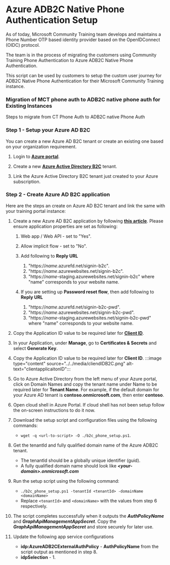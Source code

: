 # Azure ADB2C Native Phone Authentication Setup
As of today, Microsoft Community Training team develops and maintains a Phone Number OTP based identity provider based on the OpenIDConnect (OIDC) protocol. 

The team is in the process of migrating the customers using  Community Training Phone Authentication to Azure ADB2C Native Phone Authentication.

This script can be used by customers to setup the custom user journey for ADB2C Native Phone Authentication for their Microsoft Community Training instance.

### Migration of MCT phone auth to ADB2C native phone auth for Existing Instances
Steps to migrate from CT Phone Auth to ADB2C native Phone Auth

### Step 1 - Setup your Azure AD B2C

You can create a new Azure AD B2C tenant or create an existing one based on your organization requirement.

1. Login to [**Azure portal**](https://portal.azure.com/).

2. Create a new [**Azure Active Directory B2C**](/azure/active-directory-b2c/tutorial-create-tenant)  tenant.

3. Link the Azure Active Directory B2C tenant just created to your Azure subscription.  

### Step 2 - Create Azure AD B2C application

Here are the steps an create on Azure AD B2C tenant and link the same with your training portal instance:

1. Create a new Azure AD B2C application by following [**this article**](/azure/active-directory-b2c/tutorial-register-applications). Please ensure application properties are set as following:
    1. Web app / Web API - set to "Yes".
    2. Allow implicit flow - set to "No".
    3. Add following to **Reply URL**
        1. "https://*name*.azurefd.net/signin-b2c".
        2. "https://*name*.azurewebsites.net/signin-b2c".
        3. "https://*name*-staging.azurewebsites.net/signin-b2c"
    where "name" corresponds to your website name.

    4. If you are setting up **Password reset flow**, then add following to **Reply URL**
        1. "https://*name*.azurefd.net/signin-b2c-pwd".
        2. "https://*name*.azurewebsites.net/signin-b2c-pwd".
        3. "https://*name*-staging.azurewebsites.net/signin-b2c-pwd"  
    where "name" corresponds to your website name.

1. Copy the Application ID value to be required later for [**Client ID**](https://learn.microsoft.com/en-us/azure/industry/training-services/microsoft-community-training/infrastructure-management/install-your-platform-instance/configure-login-social-work-school-account#step-2---create-azure-ad-b2c-application).

1. In your Application, under **Manage**, go to **Certificates & Secrets** and select **Generate Key**.

1. Copy the Application ID value to be required later for **Client ID**.
    :::image type="content" source="../../media/cliendIDB2C.png" alt-text="clientapplicaitonID":::

1. Go to Azure Active Directory from the left menu of your Azure portal, click on Domain Names and copy the tenant name under Name to be required later for **Tenant Name**. For example, if the default domain for your Azure AD tenant is **contoso.onmicrosoft.com**, then enter **contoso**.

1. Open cloud shell in Azure Portal. If cloud shell has not been setup follow the on-screen instructions to do it now.

1. Download the setup script and configuration files using the following commands:
    - `wget -q <url-to-script> -O ./b2c_phone_setup.ps1`.

1. Get the tenantId and fully qualified domain name of the Azure ADB2C tenant.
    - The tenantId should be a globally unique identifier (guid).
    - A fully qualified domain name should look like ***\<your-domain\>.onmicrosoft.com***
    
1. Run the setup script using the following command:
    - `./b2c_phone_setup.ps1 -tenantId <tenantId> -domainName <domainName>`
    - Replace `<tenantId>` and `<domainName>` with the values from step 6 respectively.
    
1. The script completes successfully when it outputs the ***AuthPolicyName*** and ***GraphApiManagementAppSecret***. Copy the ***GraphApiManagementAppSecret*** and store securely for later use.

1. Update the following app service configurations
    - **idp:AzureADB2CExternalAuthPolicy** - **AuthPolicyName** from the script output as mentioned in step 8.
    - **idpSelection** - 1.
